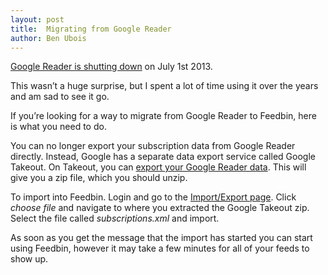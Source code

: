 ```yaml
---
layout: post
title:  Migrating from Google Reader
author: Ben Ubois
---
```


[Google Reader is shutting down](http://googlereader.blogspot.com/2013/03/powering-down-google-reader.html) on July 1st 2013.

This wasn’t a huge surprise, but I spent a lot of time using it over the years and am sad to see it go.

If you’re looking for a way to migrate from Google Reader to Feedbin, here is what you need to do.

You can no longer export your subscription data from Google Reader directly. Instead, Google has a separate data export service called Google Takeout. On Takeout, you can [export your Google Reader data](https://www.google.com/takeout/?pli=1#custom:reader). This will give you a zip file, which you should unzip.

To import into Feedbin. Login and go to the [Import/Export page](https://feedbin.me/settings/import_export). Click *choose file* and navigate to where you extracted the Google Takeout zip. Select the file called *subscriptions.xml* and import.

As soon as you get the message that the import has started you can start using Feedbin, however it may take a few minutes for all of your feeds to show up. 
